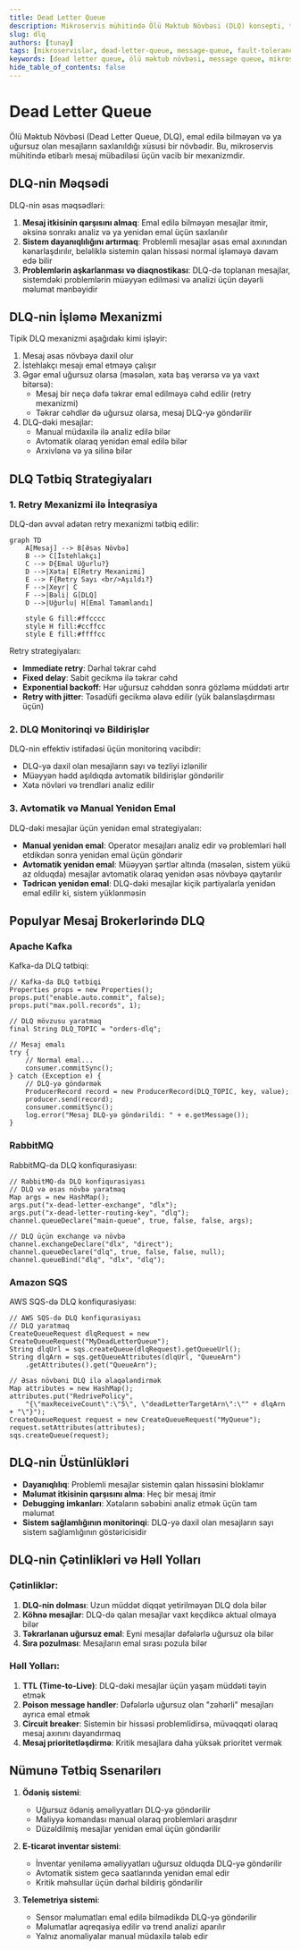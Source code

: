 ```yaml
---
title: Dead Letter Queue
description: Mikroservis mühitində Ölü Məktub Növbəsi (DLQ) konsepti, tətbiqi və faydaları
slug: dlq
authors: [tunay]
tags: [mikroservislər, dead-letter-queue, message-queue, fault-tolerance, messaging]
keywords: [dead letter queue, ölü məktub növbəsi, message queue, mikroservislər, fault tolerance]
hide_table_of_contents: false
---
```


# Dead Letter Queue

Ölü Məktub Növbəsi (Dead Letter Queue, DLQ), emal edilə bilməyən və ya uğursuz olan mesajların saxlanıldığı xüsusi bir növbədir. Bu, mikroservis mühitində etibarlı mesaj mübadiləsi üçün vacib bir mexanizmdir.

## DLQ-nin Məqsədi

DLQ-nin əsas məqsədləri:

1. **Mesaj itkisinin qarşısını almaq**: Emal edilə bilməyən mesajlar itmir, əksinə sonrakı analiz və ya yenidən emal üçün saxlanılır
2. **Sistem dayanıqlılığını artırmaq**: Problemli mesajlar əsas emal axınından kənarlaşdırılır, beləliklə sistemin qalan hissəsi normal işləməyə davam edə bilir
3. **Problemlərin aşkarlanması və diaqnostikası**: DLQ-də toplanan mesajlar, sistemdəki problemlərin müəyyən edilməsi və analizi üçün dəyərli məlumat mənbəyidir

## DLQ-nin İşləmə Mexanizmi

Tipik DLQ mexanizmi aşağıdakı kimi işləyir:

1. Mesaj əsas növbəyə daxil olur
2. İstehlakçı mesajı emal etməyə çalışır
3. Əgər emal uğursuz olarsa (məsələn, xəta baş verərsə və ya vaxt bitərsə):
   - Mesaj bir neçə dəfə təkrar emal edilməyə cəhd edilir (retry mexanizmi)
   - Təkrar cəhdlər də uğursuz olarsa, mesaj DLQ-yə göndərilir
4. DLQ-dəki mesajlar:
   - Manual müdaxilə ilə analiz edilə bilər
   - Avtomatik olaraq yenidən emal edilə bilər
   - Arxivlənə və ya silinə bilər

## DLQ Tətbiq Strategiyaları

### 1. Retry Mexanizmi ilə İnteqrasiya

DLQ-dən əvvəl adətən retry mexanizmi tətbiq edilir:

```mermaid
graph TD
    A[Mesaj] --> B[Əsas Növbə]
    B --> C[İstehlakçı]
    C --> D{Emal Uğurlu?}
    D -->|Xəta| E[Retry Mexanizmi]
    E --> F{Retry Sayı <br/>Aşıldı?}
    F -->|Xeyr| C
    F -->|Bəli| G[DLQ]
    D -->|Uğurlu| H[Emal Tamamlandı]
    
    style G fill:#ffcccc
    style H fill:#ccffcc
    style E fill:#ffffcc
```

Retry strategiyaları:
- **Immediate retry**: Dərhal təkrar cəhd
- **Fixed delay**: Sabit gecikmə ilə təkrar cəhd
- **Exponential backoff**: Hər uğursuz cəhddən sonra gözləmə müddəti artır
- **Retry with jitter**: Təsadüfi gecikmə əlavə edilir (yük balanslaşdırması üçün)

### 2. DLQ Monitorinqi və Bildirişlər

DLQ-nin effektiv istifadəsi üçün monitorinq vacibdir:
- DLQ-yə daxil olan mesajların sayı və tezliyi izlənilir
- Müəyyən hədd aşıldıqda avtomatik bildirişlər göndərilir
- Xəta növləri və trendləri analiz edilir

### 3. Avtomatik və Manual Yenidən Emal

DLQ-dəki mesajlar üçün yenidən emal strategiyaları:

- **Manual yenidən emal**: Operator mesajları analiz edir və problemləri həll etdikdən sonra yenidən emal üçün göndərir
- **Avtomatik yenidən emal**: Müəyyən şərtlər altında (məsələn, sistem yükü az olduqda) mesajlar avtomatik olaraq yenidən əsas növbəyə qaytarılır
- **Tədricən yenidən emal**: DLQ-dəki mesajlar kiçik partiyalarla yenidən emal edilir ki, sistem yüklənməsin

## Populyar Mesaj Brokerlərində DLQ

### Apache Kafka

Kafka-da DLQ tətbiqi:
```
// Kafka-da DLQ tətbiqi
Properties props = new Properties();
props.put("enable.auto.commit", false);
props.put("max.poll.records", 1);

// DLQ mövzusu yaratmaq
final String DLQ_TOPIC = "orders-dlq";

// Mesaj emalı
try {
    // Normal emal...
    consumer.commitSync();
} catch (Exception e) {
    // DLQ-yə göndərmək
    ProducerRecord record = new ProducerRecord(DLQ_TOPIC, key, value);
    producer.send(record);
    consumer.commitSync();
    log.error("Mesaj DLQ-yə göndərildi: " + e.getMessage());
}
```

### RabbitMQ

RabbitMQ-da DLQ konfiqurasiyası:
```
// RabbitMQ-da DLQ konfiqurasiyası
// DLQ və əsas növbə yaratmaq
Map args = new HashMap();
args.put("x-dead-letter-exchange", "dlx");
args.put("x-dead-letter-routing-key", "dlq");
channel.queueDeclare("main-queue", true, false, false, args);

// DLQ üçün exchange və növbə
channel.exchangeDeclare("dlx", "direct");
channel.queueDeclare("dlq", true, false, false, null);
channel.queueBind("dlq", "dlx", "dlq");
```

### Amazon SQS

AWS SQS-də DLQ konfiqurasiyası:
```
// AWS SQS-də DLQ konfiqurasiyası
// DLQ yaratmaq
CreateQueueRequest dlqRequest = new CreateQueueRequest("MyDeadLetterQueue");
String dlqUrl = sqs.createQueue(dlqRequest).getQueueUrl();
String dlqArn = sqs.getQueueAttributes(dlqUrl, "QueueArn")
    .getAttributes().get("QueueArn");

// Əsas növbəni DLQ ilə əlaqələndirmək
Map attributes = new HashMap();
attributes.put("RedrivePolicy", 
    "{\"maxReceiveCount\":\"5\", \"deadLetterTargetArn\":\"" + dlqArn + "\"}");
CreateQueueRequest request = new CreateQueueRequest("MyQueue");
request.setAttributes(attributes);
sqs.createQueue(request);
```

## DLQ-nin Üstünlükləri

- **Dayanıqlılıq**: Problemli mesajlar sistemin qalan hissəsini bloklamır
- **Məlumat itkisinin qarşısını alma**: Heç bir mesaj itmir
- **Debugging imkanları**: Xətaların səbəbini analiz etmək üçün tam məlumat
- **Sistem sağlamlığının monitorinqi**: DLQ-yə daxil olan mesajların sayı sistem sağlamlığının göstəricisidir

## DLQ-nin Çətinlikləri və Həll Yolları

### Çətinliklər:

1. **DLQ-nin dolması**: Uzun müddət diqqət yetirilməyən DLQ dola bilər
2. **Köhnə mesajlar**: DLQ-də qalan mesajlar vaxt keçdikcə aktual olmaya bilər
3. **Təkrarlanan uğursuz emal**: Eyni mesajlar dəfələrlə uğursuz ola bilər
4. **Sıra pozulması**: Mesajların emal sırası pozula bilər

### Həll Yolları:

1. **TTL (Time-to-Live)**: DLQ-dəki mesajlar üçün yaşam müddəti təyin etmək
2. **Poison message handler**: Dəfələrlə uğursuz olan "zəhərli" mesajları ayrıca emal etmək
3. **Circuit breaker**: Sistemin bir hissəsi problemlidirsə, müvəqqəti olaraq mesaj axınını dayandırmaq
4. **Mesaj prioritetləşdirmə**: Kritik mesajlara daha yüksək prioritet vermək

## Nümunə Tətbiq Ssenarilərı

1. **Ödəniş sistemi**:
   - Uğursuz ödəniş əməliyyatları DLQ-yə göndərilir
   - Maliyyə komandası manual olaraq problemləri araşdırır
   - Düzəldilmiş mesajlar yenidən emal üçün göndərilir

2. **E-ticarət inventar sistemi**:
   - İnventar yeniləmə əməliyyatları uğursuz olduqda DLQ-yə göndərilir
   - Avtomatik sistem gecə saatlarında yenidən emal edir
   - Kritik məhsullar üçün dərhal bildiriş göndərilir

3. **Telemetriya sistemi**:
   - Sensor məlumatları emal edilə bilmədikdə DLQ-yə göndərilir
   - Məlumatlar aqreqasiya edilir və trend analizi aparılır
   - Yalnız anomaliyalar manual müdaxilə tələb edir

